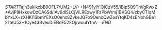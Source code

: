 $START$Tajh3ukIkcbB9OFL7rUM2+LV++N491ylYlQlCzV55/iBjp5Q9ThVgRwxZ+AvjP8HxkowDzCA6Sd/lAv9dISLCjVILRExwy1FzPbWrmj1BKSQ4/zbyCTIqMbYxLX+zXHKI1SbmYEXsO0ehc8ZvkeJQ7o9OencQwZosYtqKD4zENohGBe121teU53+1Cye43BveuDIEBoF522Oj/wouIYtnA==$END$